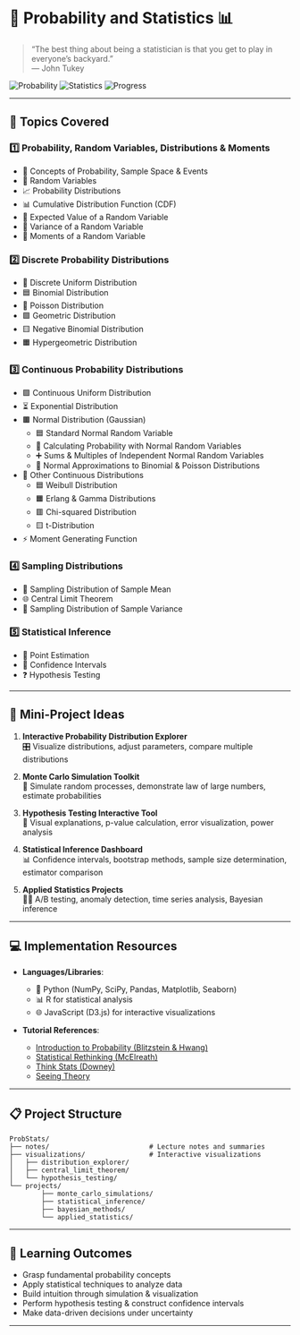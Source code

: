 # 🎲 Probability and Statistics 📊

> “The best thing about being a statistician is that you get to play in everyone’s backyard.”  
> — John Tukey

![Probability](https://img.shields.io/badge/Math-Probability-orange)
![Statistics](https://img.shields.io/badge/Math-Statistics-blue)
![Progress](https://img.shields.io/badge/Status-In_Progress-yellow)

---

## 📖 Topics Covered

### 1️⃣ Probability, Random Variables, Distributions & Moments
- 🎯 Concepts of Probability, Sample Space & Events
- 🔢 Random Variables
- 📈 Probability Distributions
- 📊 Cumulative Distribution Function (CDF)
- 🧮 Expected Value of a Random Variable
- 📏 Variance of a Random Variable
- 🧠 Moments of a Random Variable

### 2️⃣ Discrete Probability Distributions
- 🎲 Discrete Uniform Distribution
- 🟦 Binomial Distribution
- 🔔 Poisson Distribution
- 🟩 Geometric Distribution
- 🟨 Negative Binomial Distribution
- 🟧 Hypergeometric Distribution

### 3️⃣ Continuous Probability Distributions
- 🟪 Continuous Uniform Distribution
- ⏳ Exponential Distribution
- 🟫 Normal Distribution (Gaussian)
    - 🟦 Standard Normal Random Variable
    - 📐 Calculating Probability with Normal Random Variables
    - ➕ Sums & Multiples of Independent Normal Random Variables
    - 🔄 Normal Approximations to Binomial & Poisson Distributions
- 🧩 Other Continuous Distributions
    - 🟦 Weibull Distribution
    - 🟧 Erlang & Gamma Distributions
    - 🟥 Chi-squared Distribution
    - 🟨 t-Distribution
- ⚡ Moment Generating Function

### 4️⃣ Sampling Distributions
- 🧪 Sampling Distribution of Sample Mean
- 🌐 Central Limit Theorem
- 📏 Sampling Distribution of Sample Variance

### 5️⃣ Statistical Inference
- 🎯 Point Estimation
- 📏 Confidence Intervals
- ❓ Hypothesis Testing

---

## 🚀 Mini-Project Ideas

1. **Interactive Probability Distribution Explorer**  
     🎛️ Visualize distributions, adjust parameters, compare multiple distributions

2. **Monte Carlo Simulation Toolkit**  
     🎲 Simulate random processes, demonstrate law of large numbers, estimate probabilities

3. **Hypothesis Testing Interactive Tool**  
     🧪 Visual explanations, p-value calculation, error visualization, power analysis

4. **Statistical Inference Dashboard**  
     📊 Confidence intervals, bootstrap methods, sample size determination, estimator comparison

5. **Applied Statistics Projects**  
     🧑‍🔬 A/B testing, anomaly detection, time series analysis, Bayesian inference

---

## 💻 Implementation Resources

- **Languages/Libraries**:
    - 🐍 Python (NumPy, SciPy, Pandas, Matplotlib, Seaborn)
    - 📊 R for statistical analysis
    - 🌐 JavaScript (D3.js) for interactive visualizations

- **Tutorial References**:
    - [Introduction to Probability (Blitzstein & Hwang)](https://projects.iq.harvard.edu/stat110/home)
    - [Statistical Rethinking (McElreath)](https://xcelab.net/rm/statistical-rethinking/)
    - [Think Stats (Downey)](https://greenteapress.com/wp/think-stats-2e/)
    - [Seeing Theory](https://seeing-theory.brown.edu/)

---

## 📋 Project Structure

```
ProbStats/
├── notes/                         # Lecture notes and summaries
├── visualizations/                # Interactive visualizations
│   ├── distribution_explorer/
│   ├── central_limit_theorem/
│   └── hypothesis_testing/
└── projects/
        ├── monte_carlo_simulations/
        ├── statistical_inference/
        ├── bayesian_methods/
        └── applied_statistics/
```

---

## 🎯 Learning Outcomes

- Grasp fundamental probability concepts
- Apply statistical techniques to analyze data
- Build intuition through simulation & visualization
- Perform hypothesis testing & construct confidence intervals
- Make data-driven decisions under uncertainty

---
